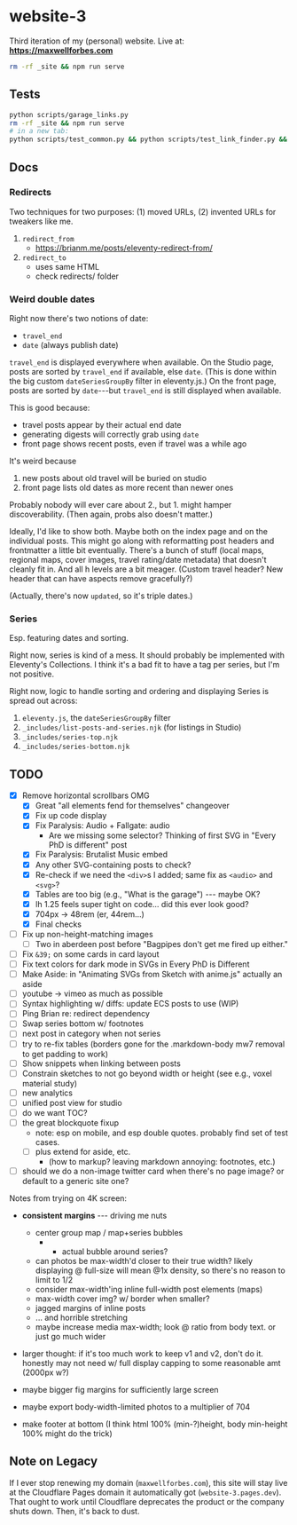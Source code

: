 # website-3

Third iteration of my (personal) website. Live at: **https://maxwellforbes.com**

```bash
rm -rf _site && npm run serve
```

## Tests

```bash
python scripts/garage_links.py
rm -rf _site && npm run serve
# in a new tab:
python scripts/test_common.py && python scripts/test_link_finder.py && python scripts/test_link_graph.py
```

## Docs

### Redirects

Two techniques for two purposes: (1) moved URLs, (2) invented URLs for tweakers like me.

1. `redirect_from`
    - https://brianm.me/posts/eleventy-redirect-from/
2. `redirect_to`
    - uses same HTML
    - check redirects/ folder

### Weird double dates

Right now there's two notions of date:
- `travel_end`
- `date` (always publish date)

`travel_end` is displayed everywhere when available. On the Studio page, posts are sorted by `travel_end` if available, else `date`. (This is done within the big custom `dateSeriesGroupBy` filter in eleventy.js.) On the front page, posts are sorted by `date`---but `travel_end` is still displayed when available.

This is good because:
- travel posts appear by their actual end date
- generating digests will correctly grab using `date`
- front page shows recent posts, even if travel was a while ago

It's weird because
1. new posts about old travel will be buried on studio
2. front page lists old dates as more recent than newer ones

Probably nobody will ever care about 2., but 1. might hamper discoverability. (Then again, probs also doesn't matter.)

Ideally, I'd like to show both. Maybe both on the index page and on the individual posts. This might go along with reformatting post headers and frontmatter a little bit eventually. There's a bunch of stuff (local maps, regional maps, cover images, travel rating/date metadata) that doesn't cleanly fit in. And all h levels are a bit meager. (Custom travel header? New header that can have aspects remove gracefully?)

(Actually, there's now `updated`, so it's triple dates.)

### Series

Esp. featuring dates and sorting.

Right now, series is kind of a mess. It should probably be implemented with Eleventy's Collections. I think it's a bad fit to have a tag per series, but I'm not positive.

Right now, logic to handle sorting and ordering and displaying Series is spread out across:
1. `eleventy.js`, the `dateSeriesGroupBy` filter
2. `_includes/list-posts-and-series.njk` (for listings in Studio)
3. `_includes/series-top.njk`
4. `_includes/series-bottom.njk`

## TODO

- [x] Remove horizontal scrollbars OMG
    - [x] Great "all elements fend for themselves" changeover
    - [x] Fix up code display
    - [x] Fix Paralysis: Audio + Fallgate: audio
        - Are we missing some selector? Thinking of first SVG in "Every PhD is different" post
    - [x] Fix Paralysis: Brutalist Music embed
    - [x] Any other SVG-containing posts to check?
    - [x] Re-check if we need the `<div>`s I added; same fix as `<audio>` and `<svg>`?
    - [x] Tables are too big (e.g., "What is the garage") --- maybe OK?
    - [x] lh 1.25 feels super tight on code... did this ever look good?
    - [x] 704px -> 48rem (er, 44rem...)
    - [x] Final checks
- [ ] Fix up non-height-matching images
    - [ ] Two in aberdeen post before "Bagpipes don't get me fired up either."
- [ ] Fix `&39;` on some cards in card layout
- [ ] Fix text colors for dark mode in SVGs in Every PhD is Different
- [ ] Make Aside: in "Animating SVGs from Sketch with anime.js" actually an aside
- [ ] youtube -> vimeo as much as possible
- [ ] Syntax highlighting w/ diffs: update ECS posts to use (WIP)
- [ ] Ping Brian re: redirect dependency
- [ ] Swap series bottom w/ footnotes
- [ ] next post in category when not series
- [ ] try to re-fix tables (borders gone for the .markdown-body mw7 removal to get padding to work)
- [ ] Show snippets when linking between posts
- [ ] Constrain sketches to not go beyond width or height (see e.g., voxel material study)
- [ ] new analytics
- [ ] unified post view for studio
- [ ] do we want TOC?
- [ ] the great blockquote fixup
    - note: esp on mobile, and esp double quotes. probably find set of test cases.
    - [ ] plus extend for aside, etc.
        - (how to markup? leaving markdown annoying: footnotes, etc.)
- [ ] should we do a non-image twitter card when there's no page image? or default to a generic site one?

Notes from trying on 4K screen:

- **consistent margins** --- driving me nuts
    - center group map / map+series bubbles
        - + actual bubble around series?
    - can photos be max-width'd closer to their true width? likely displaying @ full-size will mean @1x density, so there's no reason to limit to 1/2
    - consider max-width'ing inline full-width post elements (maps)
    - max-width cover img? w/ border when smaller?
    - jagged margins of inline posts
    - ... and horrible stretching
    - maybe increase media max-width; look @ ratio from body text. or just go much wider

- larger thought: if it's too much work to keep v1 and v2, don't do it. honestly may not need w/ full display capping to some reasonable amt (2000px w?)

- maybe bigger fig margins for sufficiently large screen

- maybe export body-width-limited photos to a multiplier of 704

- make footer at bottom (I think html 100% (min-?)height, body min-height 100% might do the trick)

## Note on Legacy

If I ever stop renewing my domain (`maxwellforbes.com`), this site will stay live at the Cloudflare Pages domain it automatically got (`website-3.pages.dev`). That ought to work until Cloudflare deprecates the product or the company shuts down. Then, it's back to dust.
